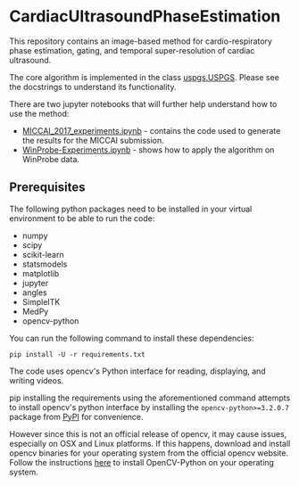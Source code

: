 CardiacUltrasoundPhaseEstimation
=================================

This repository contains an image-based method for cardio-respiratory phase
estimation, gating, and temporal super-resolution of cardiac ultrasound.

The core algorithm is implemented in the class [uspgs.USPGS](https://github.com/KitwareMedical/CardiacUltrasoundPhaseEstimation/blob/master/uspgs.py#L22). 
Please see the docstrings to understand its functionality.

There are two jupyter notebooks that will further help understand how to use the method:
* [MICCAI_2017_experiments.ipynb](https://github.com/KitwareMedical/CardiacUltrasoundPhaseEstimation/blob/master/MICCAI_2017_experiments.ipynb) - contains the code used to generate the results for the MICCAI submission.
* [WinProbe-Experiments.ipynb](https://github.com/KitwareMedical/CardiacUltrasoundPhaseEstimation/blob/master/WinProbe-Experiments.ipynb) - shows how to apply the algorithm on WinProbe data.

Prerequisites
-------------

The following python packages need to be installed in your virtual environment 
to be able to run the code: 

* numpy
* scipy
* scikit-learn
* statsmodels
* matplotlib
* jupyter
* angles
* SimpleITK
* MedPy
* opencv-python

You can run the following command to install these dependencies:

```
pip install -U -r requirements.txt
```

The code uses opencv's Python interface for reading, displaying, and writing videos. 

pip installing the requirements using the aforementioned command attempts to 
install opencv's python interface by installing the `opencv-python>=3.2.0.7` 
package from [PyPI](https://pypi.python.org/pypi/opencv-python) for convenience. 

However since this is not an official release of opencv, it may cause issues,
especially on OSX and Linux platforms. If this happens, download and install 
opencv binaries for your operating system from the official opencv website.
Follow the instructions [here](http://docs.opencv.org/3.2.0/da/df6/tutorial_py_table_of_contents_setup.html) to install OpenCV-Python on your operating system. 

